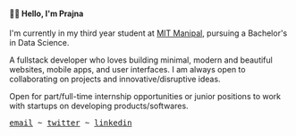 
#### 👋🏼 Hello, I'm Prajna

I'm currently in my third year student at [MIT Manipal](https://manipal.edu/mit.html), pursuing a Bachelor's in Data Science.

A fullstack developer who loves building minimal, modern and beautiful websites, mobile apps, and user interfaces. I am always open to collaborating on projects and innovative/disruptive ideas.

<!-- Currently exploring ios development ☕️ -->

Open for part/full-time internship opportunities or junior positions to work with startups on developing products/softwares.


<samp>
  
[email](mailto:hello.prajnaa@gmail.com) ~ [twitter](https://twitter.com/prajnatwts) ~ [linkedin](https://www.linkedin.com/in/prajna30/)

</samp>

